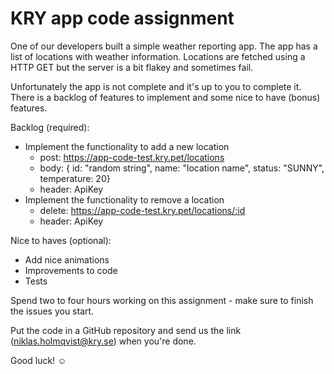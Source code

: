 # KRY app code assignment
One of our developers built a simple weather reporting app. The app has a list of locations with weather information. Locations are fetched using a HTTP GET but the server is a bit flakey and sometimes fail. 

Unfortunately the app is not complete and it's up to you to complete it. There is a backlog of features to implement and some nice to have (bonus) features. 

Backlog (required):

- Implement the functionality to add a new location 
  - post: https://app-code-test.kry.pet/locations
  - body: { id: "random string", name: "location name", status: "SUNNY", temperature: 20}
  - header: ApiKey
- Implement the functionality to remove a location 
  - delete: https://app-code-test.kry.pet/locations/:id
  - header: ApiKey

Nice to haves (optional):

- Add nice animations
- Improvements to code
- Tests

Spend two to four hours working on this assignment - make sure to finish the issues you start.

Put the code in a GitHub repository and send us the link (niklas.holmqvist@kry.se) when you're done. 

Good luck! ☺️
